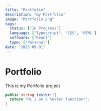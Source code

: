 ```yaml
---
title: "Portfolio"
description: "my Portfolio"
image: "Portfolio.png"
tags:
  status: ["In Progress"]
  language: ["Typescript", "CSS", "HTML"]
  software: ["React"]
  type: ["Personal"]
date: "2023-09-01"
---
```


# Portfolio

This is my Portfolio project

```cs
public string tester(){
  return "Hi i am a tester function!";
}
```
